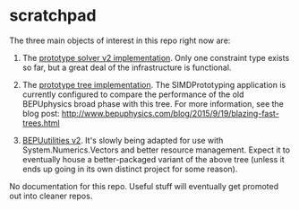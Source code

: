 # scratchpad

The three main objects of interest in this repo right now are:

1) The [prototype solver v2 implementation](SolverPrototype). Only one constraint type exists so far, but a great deal of the infrastructure is functional.

2) The [prototype tree implementation](SIMDPrototyping/SIMDPrototyping/Trees/SingleArray). The SIMDPrototyping application is currently configured to compare the performance of the old BEPUphysics broad phase with this tree. For more information, see the blog post: http://www.bepuphysics.com/blog/2015/9/19/blazing-fast-trees.html

3) [BEPUutilities v2](BEPUutilities%20v2). It's slowly being adapted for use with System.Numerics.Vectors and better resource management. Expect it to eventually house a better-packaged variant of the above tree (unless it ends up going in its own distinct project for some reason).

No documentation for this repo. Useful stuff will eventually get promoted out into cleaner repos.
